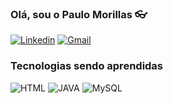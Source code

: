 ### Olá, sou o Paulo Morillas 👓

[![Linkedin](https://img.shields.io/badge/LinkedIn-0077B5?style=for-the-badge&logo=linkedin&logoColor=white)](https://www.linkedin.com/in/paulo-morillas-96625011a/)
[![Gmail](https://img.shields.io/badge/Gmail-D14836?style=for-the-badge&logo=gmail&logoColor=white)](paulomorillas.neto@gmail.com)

### Tecnologias sendo aprendidas 

![HTML](https://img.shields.io/badge/HTML-239120?style=for-the-badge&logo=html5&logoColor=white)
![JAVA](https://img.shields.io/badge/Java-ED8B00?style=for-the-badge&logo=openjdk&logoColor=white)
![MySQL](https://img.shields.io/badge/MySQL-00000F?style=for-the-badge&logo=mysql&logoColor=white)



